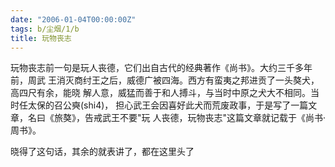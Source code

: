 ```yaml
---
date: "2006-01-04T00:00:00Z"
tags: b/尘烟/1/b
title: 玩物丧志
---
```


玩物丧志前一句是玩人丧德，它们出自古代的经典著作《尚书》。大约三千多年前，周武
王消灭商纣王之后，威德广被四海。西方有蛮夷之邦进贡了一头獒犬，高四尺有余，能晓
解人意，威猛而善于和人搏斗，与当时中原之犬大不相同。当时任太保的召公奭(shi4)，
担心武王会因喜好此犬而荒废政事，于是写了一篇文章，名曰《旅獒》，告戒武王不要"玩
人丧德，玩物丧志"这篇文章就记载于《尚书·周书》。

晓得了这句话，其余的就表讲了，都在这里头了

